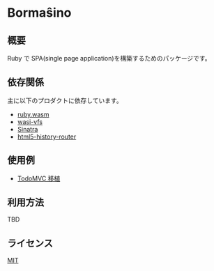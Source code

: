 # Bormaŝino

## 概要

Ruby で SPA(single page application)を構築するためのパッケージです。

## 依存関係

主に以下のプロダクトに依存しています。

- [ruby.wasm](https://github.com/ruby/ruby.wasm)
- [wasi-vfs](https://github.com/kateinoigakukun/wasi-vfs)
- [Sinatra](http://sinatrarb.com/)
- [html5-history-router](https://github.com/BusinessDuck/html5-history-router)

## 使用例

- [TodoMVC 移植](https://github.com/keyasuda/bormashino-todomvc)

## 利用方法

TBD

## ライセンス

[MIT](https://choosealicense.com/licenses/mit/)
